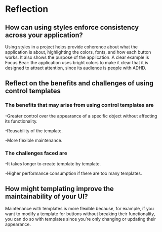 # Reflection

## How can using styles enforce consistency across your application?

Using styles in a project helps provide coherence about what the application is
about, highlighting the colors, fonts, and how each button works. It also shows
the purpose of the application. A clear example is Focus Bear: the application
uses bright colors to make it clear that it is designed to attract attention,
since its audience is people with ADHD.

## Reflect on the benefits and challenges of using control templates

### The benefits that may arise from using control templates are

-Greater control over the appearance of a specific object without affecting its
functionality.

-Reusability of the template.

-More flexible maintenance.

### The challenges faced are

-It takes longer to create template by template.

-Higher performance consumption if there are too many templates.

## How might templating improve the maintainability of your UI?

Maintenance with templates is more flexible because, for example, if you want to
modify a template for buttons without breaking their functionality, you can do
so with templates since you’re only changing or updating their appearance.
